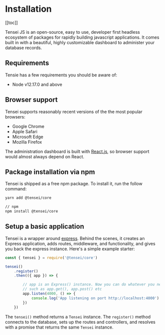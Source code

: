 # Installation

[[toc]]

Tensei JS is an open-source, easy to use, developer first headless ecosystem of packages for rapidly building javascript applications. It comes built in with a beautiful, highly customizable dashboard to administer your database records.

## Requirements
Tensie has a few requirements you should be aware of:

- Node v12.17.0 and above

## Browser support
Tensei supports reasonably recent versions of the the most popular browsers:

- Google Chrome
- Apple Safari
- Microsoft Edge
- Mozilla Firefox

The administration dashboard is built with [React.js](https://reactjs.org/docs/react-dom.html#browser-support), so browser support would almost always depend on React.

## Package installation via npm
Tensei is shipped as a free npm package. To install it, run the follow command:

```bash
yarn add @tensei/core

// npm
npm install @tensei/core
```

## Setup a basic application
Tensei is a wrapper around [express](https://expressjs.com/). Behind the scenes, it creates an Express application, adds routes, middleware, and functionality, and gives you back the express instance. Here's a simple example starter:

```js
const { tensei } = require('@tensei/core')

tensei()
    .register()
    .then(({ app }) => {

        // app is an Express() instance. Now you can do whatever you need with it,
        // such as app.get(), app.post() etc
        app.listen(4000, () => {
            console.log('App listening on port http://localhost:4000')
        })
    })
```

The `tensei()` method returns a `Tensei` instance. The `register()` method connects to the database, sets up the routes and controllers, and resolves with a promise that returns the same `Tensei` instance.
